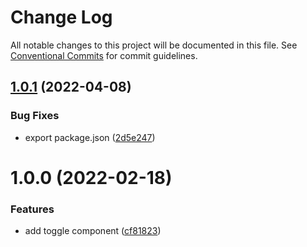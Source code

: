 # Change Log

All notable changes to this project will be documented in this file.
See [Conventional Commits](https://conventionalcommits.org) for commit guidelines.

## [1.0.1](https://github.com/darenmalfait/darenui/compare/@daren/toggle@1.0.0...@daren/toggle@1.0.1) (2022-04-08)


### Bug Fixes

* export package.json ([2d5e247](https://github.com/darenmalfait/darenui/commit/2d5e24797a289b7507666bf67d954fc93be33d8f))





# 1.0.0 (2022-02-18)


### Features

* add toggle component ([cf81823](https://github.com/darenmalfait/darenui/commit/cf818230b8b1176d4655c41bf50fa5b2f9f0b78c))
